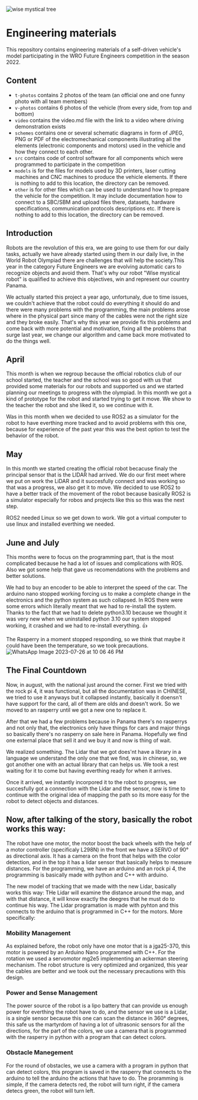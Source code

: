 ![wise mystical tree](https://cdn.mindustry.me/wise%20mystical%20tree.jpg)


Engineering materials
====

This repository contains engineering materials of a self-driven vehicle's model participating in the WRO Future Engineers competition in the season 2022.

## Content

* `t-photos` contains 2 photos of the team (an official one and one funny photo with all team members)
* `v-photos` contains 6 photos of the vehicle (from every side, from top and bottom)
* `video` contains the video.md file with the link to a video where driving demonstration exists
* `schemes` contains one or several schematic diagrams in form of JPEG, PNG or PDF of the electromechanical components illustrating all the elements (electronic components and motors) used in the vehicle and how they connect to each other.
* `src` contains code of control software for all components which were programmed to participate in the competition
* `models` is for the files for models used by 3D printers, laser cutting machines and CNC machines to produce the vehicle elements. If there is nothing to add to this location, the directory can be removed.
* `other` is for other files which can be used to understand how to prepare the vehicle for the competition. It may include documentation how to connect to a SBC/SBM and upload files there, datasets, hardware specifications, communication protocols descriptions etc. If there is nothing to add to this location, the directory can be removed.

## Introduction

Robots are the revolution of this era, we are going to use them for our daily tasks, actually we have already started using them in our daily live, in the World Robot Olympiad there are challenges that will help the society.This year in the category Future Engineers we are evolving automatic cars to recognize objects and avoid them. That's why our robot "Wise mystical robot" is qualified to achieve this objectives, win and represent our country Panama. 

We actually started this project a year ago, unfortunaly, due to time issues, we couldn't achieve that the robot could do everything it should do and there were many problems with the programming, the main problems arose where in the physical part since many of the cables were not the right size and they broke easily. That's why this year we provide fix this problems and come back with more potential and motivation, fixing all the problems that surge last year, we change our algorithm and came back more motivated to do the things well. 

## April 

This month is when we regroup because the official robotics club of our school started, the teacher and the school was so good with us that provided some materials for our robots and supported us and we started planning our meetings to progress with the olympiad. In this month we got a kind of prototype for the robot and started trying to get it move. We show to the teacher the robot and she liked it, so we continue with it.

Was in this month when we decided to use ROS2 as a simulator for the robot to have everthing more tracked and to avoid problems with this one, because for experience of the past year this was the best option to test the behavior of the robot.

## May

In this month we started creating the official robot becacuse finaly the principal sensor that is the LIDAR had arrived. We do our first meet where we put on work the LiDAR and it succesfully connect and was working so that was a progress, we also get it to move. We decided to use ROS2 to have a better track of the movement of the robot because basically ROS2 is a simulator especially for robos and projects like this so this was the next step.

ROS2 needed Linux so we get down to work. We got a virtual computer to use linux and installed everthing we needed.

## June and July

This months were to focus on the programming part, that is the most complicated because he had a lot of issues and complications with ROS. Also we got some help that gave us recomendations with the problems and better solutions.

We had to buy an encoder to be able to interpret the speed of the car. The arduino nano stopped working forcing us to make a complete change in the electronics and the python system as such collapsed. In ROS there were some errors which literally meant that we had to re-install the system. Thanks to the fact that we had to delete python3.10 because we thought it was very new when we uninstalled python 3.10 our system stopped working, it crashed and we had to re-install everything. 👍

The Rasperry in a moment stopped responding, so we think that maybe it could have been the temperature, so we took precautions.
![WhatsApp Image 2023-07-26 at 10 06 46 PM](https://github.com/ZaPicc/WRO2023-PA-WISETREELOVERS/assets/102268096/d83c33dc-fae0-44e9-a7fc-614a897e3fc3)

## The Final Countdown

Now, in august, with the national just around the corner. First we tried with the rock pi 4, it was functional, but all the documentation was in CHINESE, we tried to use it anyways but it collapsed instantly, basically it doensn't have support for the card, all of them are olds and doesn't work. So we moved to an rasperry until we got a new one to replace it.

After that we had a few problems because in Panama there's no rasperrys and not only that, the electronics only have things for cars and major things so basically there's no rasperry on sale here in Panama. Hopefully we find one external place that sell it and we buy it and now is thing of wait.

We realized something. The Lidar that we got does'nt have a library in a language we understand the only one that we find, was in chinese, so, we got another one with an actual library that can helps us. We took a rest waiting for it to come but having everthing ready for when it arrives.

Once it arrived, we instantly incorpored it to the robot to progress, we succesfully got a connection with the Lidar and the sensor, now is time to continue with the original idea of mapping the path so its more easy for the robot to detect objects and distances.

## Now, after talking of the story, basically the robot works this way:

The robot have one motor, the motor boost the back wheels with the help of a motor controller (specificaly L298N) in the front we have a SERVO of 90° as directional axis. It has a camera on the front that helps with the color detection, and in the top it has a lidar sensor that basically helps to measure distances. For the programming, we have an arduino and an rock pi 4, the programming is basically made with python and C++ with arduino.

The new model of tracking that we made with the new Lidar, basically works this way: THe Lidar will examine the distance around the map, and with that distance, it will know exactly the deegres that he must do to continue his way. The Lidar programation is made with pyhton and this connects to the arduino that is programmed in C++ for the motors. More specifically:

### Mobility Management
As explained before, the robot only have one motor that is a jga25-370, this motor is powered by an Arduino Nano programmed with C++. For the rotation we used a servomotor mg2e5 implementing an ackerman steering mechanism. The robot structure is very optimized and organized, this year the cables are better and we took out the necessary precautions with this design.

### Power and Sense Management
The power source of the robot is a lipo battery that can provide us enough power for everthing the robot have to do, and the sensor we use is a Lidar, is a single sensor because this one can scan the distance in 360° degrees, this safe us the martyrdom of having a lot of ultrasonic sensors for all the directions, for the part of the colors, we use a camera that is programmed with the rasperry in python with a program that can detect colors.


### Obstacle Manegement
For the round of obstacles, we use a camera with a program in python that can detect colors, this program is saved in the rasperry that connects to the arduino to tell the arduino the actions that have to do. The proramming is simple, if the camera detects red, the robot will turn right, if the camera detecs green, the robot will turn left.
